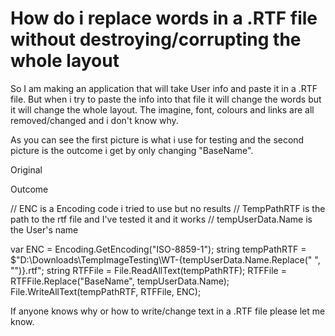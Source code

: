 
# How do i replace words in a .RTF file without destroying/corrupting the whole layout

So I am making an application that will take User info and paste it in a .RTF file. But when i try to paste the info into that file it will change the words but it will change the whole layout. The imagine, font, colours and links are all removed/changed and i don't know why.

As you can see the first picture is what i use for testing and the second picture is the outcome i get by only changing "BaseName".

Original

Outcome

// ENC is a Encoding code i tried to use but no results
// TempPathRTF is the path to the rtf file and I've tested it and it works
// tempUserData.Name is the User's name

var ENC = Encoding.GetEncoding("ISO-8859-1");
            string tempPathRTF = $"D:\\Downloads\\TempImageTesting\\WT-{tempUserData.Name.Replace(" ", "")}.rtf";
            string RTFFile = File.ReadAllText(tempPathRTF);
            RTFFile = RTFFile.Replace("BaseName", tempUserData.Name);
            File.WriteAllText(tempPathRTF, RTFFile, ENC);

If anyone knows why or how to write/change text in a .RTF file please let me know.

        